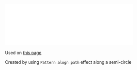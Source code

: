 ![The vector graphic](2-vectorized.svg)

Used on [this page](https://en.wikipedia.org/wiki/Renormalization)

Created by using `Pattern alogn path` effect along a semi-circle
